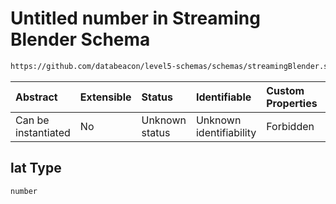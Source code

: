 # Untitled number in Streaming Blender Schema

```txt
https://github.com/databeacon/level5-schemas/schemas/streamingBlender.schema.json#/properties/nct/properties/projExit/properties/location/properties/lat
```



| Abstract            | Extensible | Status         | Identifiable            | Custom Properties | Additional Properties | Access Restrictions | Defined In                                                                                      |
| :------------------ | :--------- | :------------- | :---------------------- | :---------------- | :-------------------- | :------------------ | :---------------------------------------------------------------------------------------------- |
| Can be instantiated | No         | Unknown status | Unknown identifiability | Forbidden         | Allowed               | none                | [streamingBlender.schema.json\*](../../out/streamingBlender.schema.json "open original schema") |

## lat Type

`number`
